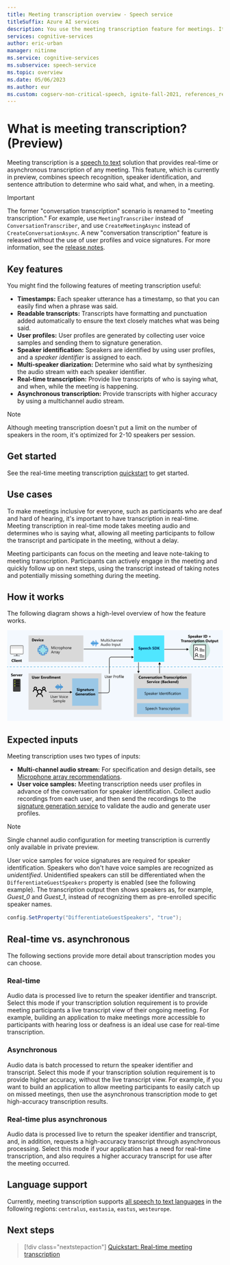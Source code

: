 ```yaml
---
title: Meeting transcription overview - Speech service
titleSuffix: Azure AI services
description: You use the meeting transcription feature for meetings. It combines recognition, speaker ID, and diarization to provide transcription of any meeting.
services: cognitive-services
author: eric-urban
manager: nitinme
ms.service: cognitive-services
ms.subservice: speech-service
ms.topic: overview
ms.date: 05/06/2023
ms.author: eur
ms.custom: cogserv-non-critical-speech, ignite-fall-2021, references_regions
---
```


# What is meeting transcription? (Preview)

Meeting transcription is a [speech to text](speech-to-text.md) solution that provides real-time or asynchronous transcription of any meeting. This feature, which is currently in preview, combines speech recognition, speaker identification, and sentence attribution to determine who said what, and when, in a meeting. 

> [!IMPORTANT]
> The former "conversation transcription" scenario is renamed to "meeting transcription." For example, use `MeetingTranscriber` instead of `ConversationTranscriber`, and use `CreateMeetingAsync` instead of `CreateConversationAsync`. A new "conversation transcription" feature is released without the use of user profiles and voice signatures. For more information, see the [release notes](releasenotes.md?tabs=speech-sdk).

## Key features

You might find the following features of meeting transcription useful:

- **Timestamps:** Each speaker utterance has a timestamp, so that you can easily find when a phrase was said.
- **Readable transcripts:** Transcripts have formatting and punctuation added automatically to ensure the text closely matches what was being said.
- **User profiles:** User profiles are generated by collecting user voice samples and sending them to signature generation.
- **Speaker identification:** Speakers are identified by using user profiles, and a _speaker identifier_ is assigned to each.
- **Multi-speaker diarization:** Determine who said what by synthesizing the audio stream with each speaker identifier.
- **Real-time transcription:** Provide live transcripts of who is saying what, and when, while the meeting is happening.
- **Asynchronous transcription:** Provide transcripts with higher accuracy by using a multichannel audio stream.

> [!NOTE]
> Although meeting transcription doesn't put a limit on the number of speakers in the room, it's optimized for 2-10 speakers per session.

## Get started

See the real-time meeting transcription [quickstart](how-to-use-meeting-transcription.md) to get started.

## Use cases

To make meetings inclusive for everyone, such as participants who are deaf and hard of hearing, it's important to have transcription in real-time. Meeting transcription in real-time mode takes meeting audio and determines who is saying what, allowing all meeting participants to follow the transcript and participate in the meeting, without a delay.

Meeting participants can focus on the meeting and leave note-taking to meeting transcription. Participants can actively engage in the meeting and quickly follow up on next steps, using the transcript instead of taking notes and potentially missing something during the meeting.

## How it works

The following diagram shows a high-level overview of how the feature works.

![Diagram that shows the relationships among different pieces of the meeting transcription solution.](media/scenarios/meeting-transcription-service.png)

## Expected inputs

Meeting transcription uses two types of inputs:

- **Multi-channel audio stream:** For specification and design details, see [Microphone array recommendations](./speech-sdk-microphone.md). 
- **User voice samples:** Meeting transcription needs user profiles in advance of the conversation for speaker identification. Collect audio recordings from each user, and then send the recordings to the [signature generation service](https://aka.ms/cts/signaturegenservice) to validate the audio and generate user profiles.

> [!NOTE]
> Single channel audio configuration for meeting transcription is currently only available in private preview.

User voice samples for voice signatures are required for speaker identification. Speakers who don't have voice samples are recognized as *unidentified*. Unidentified speakers can still be differentiated when the `DifferentiateGuestSpeakers` property is enabled (see the following example). The transcription output then shows speakers as, for example, *Guest_0* and *Guest_1*, instead of recognizing them as pre-enrolled specific speaker names.

```csharp
config.SetProperty("DifferentiateGuestSpeakers", "true");
```

## Real-time vs. asynchronous

The following sections provide more detail about transcription modes you can choose.

### Real-time

Audio data is processed live to return the speaker identifier and transcript. Select this mode if your transcription solution requirement is to provide meeting participants a live transcript view of their ongoing meeting. For example, building an application to make meetings more accessible to participants with hearing loss or deafness is an ideal use case for real-time transcription.

### Asynchronous

Audio data is batch processed to return the speaker identifier and transcript. Select this mode if your transcription solution requirement is to provide higher accuracy, without the live transcript view. For example, if you want to build an application to allow meeting participants to easily catch up on missed meetings, then use the asynchronous transcription mode to get high-accuracy transcription results.

### Real-time plus asynchronous

Audio data is processed live to return the speaker identifier and transcript, and, in addition, requests a high-accuracy transcript through asynchronous processing. Select this mode if your application has a need for real-time transcription, and also requires a higher accuracy transcript for use after the meeting occurred.

## Language support

Currently, meeting transcription supports [all speech to text languages](language-support.md?tabs=stt) in the following regions: `centralus`, `eastasia`, `eastus`, `westeurope`.

## Next steps

> [!div class="nextstepaction"]
> [Quickstart: Real-time meeting transcription](how-to-use-meeting-transcription.md)
